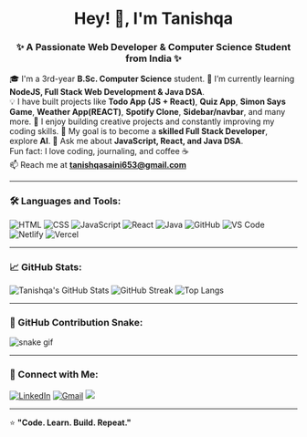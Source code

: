 <h1 align="center">Hey! 👋, I'm Tanishqa</h1>
<h3 align="center">✨ A Passionate Web Developer & Computer Science Student from India ✨</h3>

🎓 I'm a 3rd-year <b>B.Sc. Computer Science</b> student. 
🌱 I’m currently learning **NodeJS, Full Stack Web Development & Java DSA**.  
💡 I have built projects like **Todo App (JS + React)**, **Quiz App**, **Simon Says Game**, **Weather App(REACT)**, **Spotify Clone**, **Sidebar/navbar**, and many more. 
🚀 I enjoy building creative projects and constantly improving my coding skills.
🎯 My goal is to become a **skilled Full Stack Developer**, explore **AI**.
💬 Ask me about **JavaScript, React, and Java DSA**.  
 Fun fact: I love coding, journaling, and coffee ☕  
📫 Reach me at **tanishqasaini653@gmail.com**

---

### 🛠️ Languages and Tools:
![HTML](https://img.shields.io/badge/HTML5-E34F26?style=for-the-badge&logo=html5&logoColor=white)
![CSS](https://img.shields.io/badge/CSS3-1572B6?style=for-the-badge&logo=css3&logoColor=white)
![JavaScript](https://img.shields.io/badge/JavaScript-323330?style=for-the-badge&logo=javascript&logoColor=F7DF1E)
![React](https://img.shields.io/badge/React-20232A?style=for-the-badge&logo=react&logoColor=61DAFB)
![Java](https://img.shields.io/badge/Java-ED8B00?style=for-the-badge&logo=openjdk&logoColor=white)
![GitHub](https://img.shields.io/badge/GitHub-181717?style=for-the-badge&logo=github&logoColor=white)
![VS Code](https://img.shields.io/badge/VS_Code-0078D4?style=for-the-badge&logo=visual-studio-code&logoColor=white)
![Netlify](https://img.shields.io/badge/Netlify-00C7B7?style=for-the-badge&logo=netlify&logoColor=white)
![Vercel](https://img.shields.io/badge/Vercel-000000?style=for-the-badge&logo=vercel&logoColor=white)

---

### 📈 GitHub Stats:
![Tanishqa's GitHub Stats](https://github-readme-stats.vercel.app/api?username=Tanishqa08&show_icons=true&theme=radical)
![GitHub Streak](https://streak-stats.demolab.com?user=Tanishqa08&theme=radical)
![Top Langs](https://github-readme-stats.vercel.app/api/top-langs/?username=Tanishqa08&layout=compact&theme=radical)

---

### 🐍 GitHub Contribution Snake:
![snake gif](https://github.com/Tanishqa08/Tanishqa08/blob/output/github-contribution-grid-snake.svg)

---

### 🤝 Connect with Me:
[![LinkedIn](https://img.shields.io/badge/LinkedIn-blue?style=for-the-badge&logo=linkedin)](https://www.linkedin.com/in/tanishqa-saini-670829277)
[![Gmail](https://img.shields.io/badge/Gmail-D14836?style=for-the-badge&logo=gmail&logoColor=white)](<a href="mailto:tanishqasaini08@gmail.com" target="blank">
)
<a href="https://github.com/Tanishqa08"><img src="https://img.shields.io/badge/GitHub-100000.svg?logo=github&logoColor=white" /></a>
</p>

---

⭐ **"Code. Learn. Build. Repeat."**
